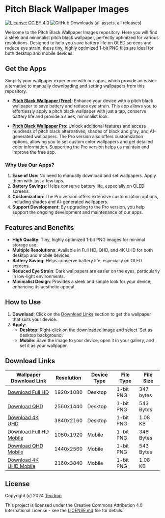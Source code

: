 # Pitch Black Wallpaper Images

[![License: CC BY 4.0](https://licensebuttons.net/l/by/4.0/80x15.png)](https://creativecommons.org/licenses/by/4.0/)
![GitHub Downloads (all assets, all releases)](https://img.shields.io/github/downloads/tecdrop/pitch-black-wallpaper-images/total)

Welcome to the Pitch Black Wallpaper Images repository. Here you will find a sleek and minimalist pitch black wallpaper, perfectly optimized for various resolutions. Designed to help you save battery life on OLED screens and reduce eye strain, these tiny, highly optimized 1-bit PNG files are ideal for both desktop and mobile devices.

## Get the Apps

Simplify your wallpaper experience with our apps, which provide an easier alternative to manually downloading and setting wallpapers from this repository.

- **[Pitch Black Wallpaper (Free)](https://www.tecdrop.com/pitchblackwallpaper/)**: Enhance your device with a pitch black wallpaper to save battery and reduce eye strain. This app allows you to effortlessly apply a pitch black wallpaper with just a tap, conserve battery life and provide a sleek, minimalist look.

- **[Pitch Black Wallpaper Pro](https://www.tecdrop.com/pitchblackwallpaperpro/)**: Unlock additional features and access hundreds of pitch black alternatives, shades of black and gray, and AI-generated wallpapers. The Pro version also offers customization options, allowing you to set custom color wallpapers and get detailed color information. Supporting the Pro version helps us maintain and improve the free app.

### Why Use Our Apps?

1. **Ease of Use**: No need to manually download and set wallpapers. Apply them with just a few taps.
2. **Battery Savings**: Helps conserve battery life, especially on OLED screens.
3. **Customization**: The Pro version offers extensive customization options, including shades and AI-generated wallpapers.
4. **Support Development**: By upgrading to the Pro version, you help support the ongoing development and maintenance of our apps.

## Features and Benefits

- **High Quality**: Tiny, highly optimized 1-bit PNG images for minimal storage use.
- **Multiple Resolutions**: Available in Full HD, QHD, and 4K UHD for both desktop and mobile devices.
- **Battery Saving**: Helps conserve battery life, especially on OLED screens.
- **Reduced Eye Strain**: Dark wallpapers are easier on the eyes, particularly in low-light environments.
- **Minimalist Design**: Provides a sleek and simple look for your device, enhancing its aesthetic appeal.

## How to Use

1. **Download**: Click on the [Download Links](#download-links) section to get the wallpaper that suits your device.
2. **Apply**: 
   - **Desktop**: Right-click on the downloaded image and select 'Set as desktop background.'
   - **Mobile**: Save the image to your device, open it in your gallery, and set it as your wallpaper.

## Download Links

| Wallpaper Download Link                                                        | Resolution     | Device Type     | File Type | File Size |
|--------------------------------------------------------------------------------|----------------|-----------------|-----------|-----------|
| [Download Full HD](pitch-black-wallpaper-fhd-1920x1080-1bit.png)               | 1920x1080      | Desktop         | 1-bit PNG | 347 bytes |
| [Download QHD](pitch-black-wallpaper-qhd-2560x1440-1bit.png)                   | 2560x1440      | Desktop         | 1-bit PNG | 543 Bytes |
| [Download 4K UHD](pitch-black-wallpaper-4k-3840x2160-1bit.png)                 | 3840x2160      | Desktop         | 1-bit PNG | 1.08 KB   |
| [Download Full HD Mobile](pitch-black-wallpaper-fhd-mobile-1080x1920-1bit.png) | 1080x1920      | Mobile          | 1-bit PNG | 348 Bytes |
| [Download QHD Mobile](pitch-black-wallpaper-qhd-mobile-1440x2560-1bit.png)     | 1440x2560      | Mobile          | 1-bit PNG | 543 Bytes |
| [Download 4K UHD Mobile](pitch-black-wallpaper-4k-mobile-2160x3840-1bit.png)   | 2160x3840      | Mobile          | 1-bit PNG | 1.08 KB   |

## License

Copyright (c) 2024 [Tecdrop](https://www.tecdrop.com/)

This project is licensed under the Creative Commons Attribution 4.0 International License - see the [LICENSE.md](LICENSE.md) file for details.
